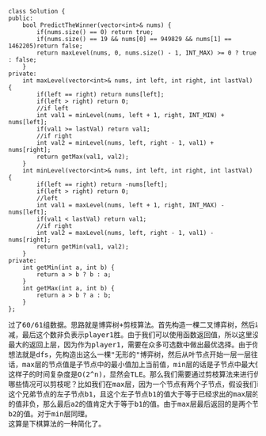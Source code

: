 ```
class Solution {
public:
    bool PredictTheWinner(vector<int>& nums) {
        if(nums.size() == 0) return true;
        if(nums.size() == 19 && nums[0] == 949829 && nums[1] == 1462205)return false;
        return maxLevel(nums, 0, nums.size() - 1, INT_MAX) >= 0 ? true : false;
    }
private:
    int maxLevel(vector<int>& nums, int left, int right, int lastVal) {
        if(left == right) return nums[left];
        if(left > right) return 0;
        //if left
        int val1 = minLevel(nums, left + 1, right, INT_MIN) + nums[left];
        if(val1 >= lastVal) return val1;
        //if right
        int val2 = minLevel(nums, left, right - 1, val1) + nums[right];
        return getMax(val1, val2);
    }
    int minLevel(vector<int>& nums, int left, int right, int lastVal) {
        if(left == right) return -nums[left];
        if(left > right) return 0;
        //left
        int val1 = maxLevel(nums, left + 1, right, INT_MAX) - nums[left];
        if(val1 < lastVal) return val1;
        //if right
        int val2 = maxLevel(nums, left, right - 1, val1) - nums[right];
        return getMin(val1, val2);
    }
private:
    int getMin(int a, int b) {
        return a > b ? b : a;
    }
    int getMax(int a, int b) {
        return a > b ? a : b;
    }
};
```
<pre>过了60/61组数据。思路就是博弈树+剪枝算法。首先构造一棵二叉博弈树，然后以max层min层依次相邻。首先我们设定一个分数，player1的数加，player2的数
减，最后这个数非负表示player1胜。由于我们可以使用函数返回值，所以这里没有使用任何全局变量存储这个分数。max层表示player1选数，最后要从中选出使值
最大的返回上层，因为作为player1，需要在众多可选数中做出最优选择。由于你选了一个数直接影响到了下一个player的选择，所以并不是简单的贪心。
想法就是dfs，先构造出这么一棵"无形的"博弈树，然后从叶节点开始一层一层往上确定值。确定方法是：层内的话，如果max层返回最大值，in层返回最小值。层间的
话，max层的节点值是子节点中的最小值加上当前值，min层的话是子节点中最大值减去当前值。一直这样确定根节点值，就是最后的答案了。
这样子的时间复杂度是O(2^n)，显然会TLE。那么我们需要通过剪枝算法来进行优化。在计算过程中，我们可以将博弈树中的一些分支“剪掉”以降低时间复杂度。具体
哪些情况可以剪枝呢？比如我们在max层，因为一个节点有两个子节点，假设我们已经求出max层左边节点a1的值，现在求它的兄弟节点a2的值。如果现在我们已经求出了
这个兄弟节点的左子节点b1，且这个左子节点b1的值大于等于已经求出的max层的左子节点a1的值，由于a2的值等于其孩子节点中的较小值加上a2本身的值，又由于每个节点
的值非负，那么最后a2的值肯定大于等于b1的值。由于max层最后返回的是两个节点值中的较大值，所以最终返回的值肯定是a2的值，因此我们不需要求解b1的兄弟节点
b2的值。对于min层同理。
这算是下棋算法的一种简化了。</pre>
